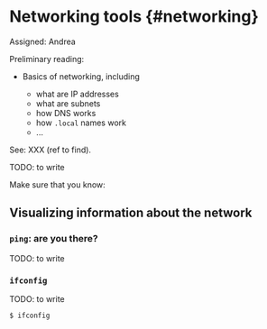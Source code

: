 # Networking tools {#networking}

Assigned: Andrea

<div class='requirements' markdown="1">

Preliminary reading:

- Basics of networking, including

    - what are IP addresses
    - what are subnets
    - how DNS works
    - how `.local` names work
    - ...

See: XXX (ref to find).

</div>


TODO: to write

Make sure that you know:


## Visualizing information about the network

### `ping`: are you there?

TODO: to write

### `ifconfig`

TODO: to write

    $ ifconfig
